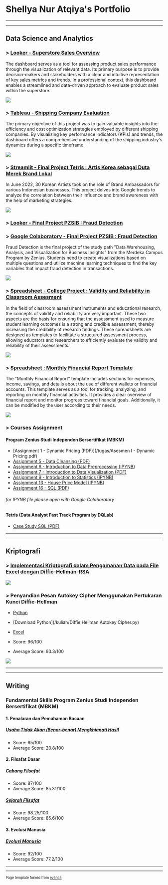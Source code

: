 # Shellya Nur Atqiya's Portfolio


---
---

## Data Science and Analytics

### > [Looker - Superstore Sales Overview](https://lookerstudio.google.com/reporting/1f0c494a-da99-42c0-adfd-03577a4501ee)
  The dashboard serves as a tool for assessing product sales performance through the visualization of relevant data. Its primary purpose is to provide decision-makers and stakeholders with a clear and intuitive representation of key sales metrics and trends. In a professional context, this dashboard enables a streamlined and data-driven approach to evaluate product sales within the superstore. 

  <img src="images/Superstore.jpeg"/>
  
### >  [Tableau - Shipping Company Evaluation](https://public.tableau.com/app/profile/shellya.nur.atqiya/viz/ShippingDashboard_16912405398230/Dashboard1)
  The primary objective of this project was to gain valuable insights into the efficiency and cost optimization strategies employed by different shipping companies. By visualizing key performance indicators (KPIs) and trends, the dashboard offers a comprehensive understanding of the shipping industry's dynamics during a specific timeframe.

  <img src="images/SCE.jpeg"/>
  
### > [Streamlit - Final Project Tetris : Artis Korea sebagai Duta Merek Brand Lokal](https://shellyanat-ba-korea-finalproject-b40wja.streamlitapp.com/)
  In June 2022, 30 Korean Artists took on the role of Brand Ambassadors for various Indonesian businesses. This project delves into Google trends to analyze the correlation between their influence and brand awareness with the help of marketing strategies. 

  <img src="images/TetrisFP.png"/>
  
  
### > [Looker - Final Project PZSIB : Fraud Detection](https://datastudio.google.com/reporting/da17ce10-3aea-4c78-adad-c3c3d8268698) 
  
### > [Google Colaboratory - Final Project PZSIB : Fraud Detection](https://colab.research.google.com/drive/12Y1byfM0kJzw-_G8Jbux5ZGvYVltJwl7?usp=sharing)
  Fraud Detection is the final project of the study path "Data Warehousing, Analysis, and Visualization for Business Insights" from the Merdeka Campus Program by Zenius. Students need to create visualizations based on multiple questions and utilize machine learning techniques to find the key variables that impact fraud detection in transactions.
  
  <img src="images/PZSIB-1.png"/>

### > [Spreadsheet - College Project : Validity and Reliability in Classroom Assesment](https://docs.google.com/spreadsheets/d/17ROx197Hn6dBLs0wpRpprwfGK2VkLrK0bUHcvgMtiU4/edit?usp=sharing)
  In the field of classroom assessment instruments and educational research, the concepts of validity and reliability are very important. These two aspects are the basis for ensuring that the assessment used to measure student learning outcomes is a strong and credible assessment, thereby increasing the credibility of research findings. These spreadsheets are designed as templates to facilitate a structured assessment process, allowing educators and researchers to efficiently evaluate the validity and reliability of their assessments.

  <img src ="images/uji-instrumen.jpg"/>

### > [Spreadsheet : Monthly Financial Report Template](https://docs.google.com/spreadsheets/d/15wVg1JnIMESh32_ESx3o-EWsAv7bRGImFXEE9WGm4IY/edit?usp=sharing)
  The "Monthly Financial Report" template includes sections for expenses, income, savings, and details about the use of different wallets or financial accounts. This template serves as a tool for tracking, analyzing, and reporting on monthly financial activities. It provides a clear overview of financial report and monitor progress toward financial goals. Additionally, it can be modified by the user according to their needs.
  
  <img src = "images/financialreport.jpg"/>

### > Courses Assignment

#### Program Zenius Studi Independen Bersertifikat (MBKM)
- [Assignment 1 - Dynamic Pricing (PDF)](/tugas/Asesmen I - Dynamic Pricing.pdf)
- [Assignment 5 - Data Cleansing (PDF)](/tugas/AsesmenTopic5PPT.pdf)
- [Assignment 6 - Introduction to Data Preprocessing (IPYNB)](https://drive.google.com/file/d/1-b8TGfFM0VK-Q3SBX164OZ4NuVBmaJSX/view?usp=sharing)
- [Assignment 7 - Introduction to Data Visualization (PDF)](/tugas/7-DV.pdf)
- [Assignment 9 - Introduction to Statistics (IPYNB)](https://drive.google.com/file/d/12vWWsCnidbYn51239g8uqACYYGR-p7PG/view?usp=sharing)
- [Assignment 13 - House Price Model (IPYNB)](https://colab.research.google.com/drive/1FTRPYbKXzVY3ApbhRbVYb_EcruzA3zbX?usp=sharing)
- [Assignment 16 - SQL (PDF)](/tugas/16-SQL.pdf)
###### for IPYNB file please open with Google Colaboratory

#### Tetris (Data Analyst Fast Track Program by DQLab)
- [Case Study SQL (PDF)](/tugas/SQLTetris.pdf)

---
---

## Kriptografi 
### > [Implementasi Kriptografi dalam Pengamanan Data pada File Excel dengan Diffie-Hellman-RSA](https://shellya-kriptografi-excel.streamlit.app/)
<img src="images/excel-dhrsa.jpg"/>

### > Penyandian Pesan Autokey Cipher Menggunakan Pertukaran Kunci Diffie-Hellman
- [Python](https://drive.google.com/file/d/1oGeeAur8dfvzMr4ruQsNa5kVv-P7rW-q/view?usp=sharing)
- [Download Python](/kuliah/Diffie Hellman Autokey Cipher.py)
- [Excel](https://docs.google.com/spreadsheets/d/1W6SY8u5yhsTy0QPGemqtvYQcbKTUhQ2-/edit?usp=sharing&ouid=110868733058254967789&rtpof=true&sd=true)

- Score: 96/100
- Average Score: 93.3/100

<img src="images/Kripto.png"/>


---
---
## Writing


### Fundamental Skills Program Zenius Studi Independen Bersertifikat (MBKM)

#### 1. Penalaran dan Pemahaman Bacaan
##### [Usaha Tidak Akan (Benar-benar) Mengkhianati Hasil](/fundamental/EsaiPemahamanBacaan.pdf)
- Score: 65/100
- Average Score: 20.8/100

#### 2. Filsafat Dasar
##### [Cabang Filsafat](/fundamental/CabangFilsafat.pdf)
- Score: 87/100
- Average Score: 85.31/100

##### [Sejarah Filsafat](/fundamental/SejarahFilsafat.pdf)
- Score: 98.25/100
- Average Score: 85.6/100

#### 3. Evolusi Manusia
##### [Evolusi Manusia](/fundamental/EvolusiManusia.pdf)
- Score: 92/100
- Average Score: 77.2/100

---
---
<p style="font-size:11px">Page template forked from <a href="https://github.com/evanca/quick-portfolio">evanca</a></p>
<!-- Remove above link if you don't want to attibute -->
